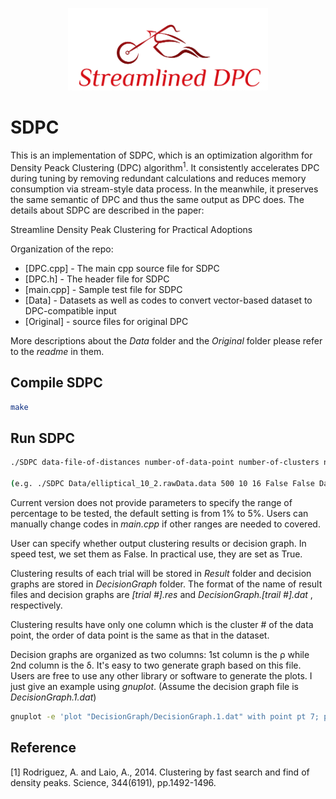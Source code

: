 <p align="center">
  <img src="SDPC_logo.png" alt="drawing" width="320" />
</p>

# SDPC
This is an implementation of SDPC, which is an optimization algorithm for Density Peack Clustering (DPC) algorithm<sup>1</sup>. It consistently accelerates DPC during tuning by removing redundant calculations and reduces memory consumption via stream-style data process. In the meanwhile, it preserves the same semantic of DPC and thus the same output as DPC does. The details about SDPC are described in the paper:

Streamline Density Peak Clustering for Practical Adoptions

Organization of the repo:

* [DPC.cpp] - The main cpp source file for SDPC
* [DPC.h] - The header file for SDPC
* [main.cpp] - Sample test file for SDPC
* [Data] - Datasets as well as codes to convert vector-based dataset to DPC-compatible input
* [Original] - source files for original DPC

More descriptions about the _Data_ folder and the _Original_ folder please refer to the _readme_ in them.

## Compile SDPC
```Bash
make
```

## Run SDPC
```Bash
./SDPC data-file-of-distances number-of-data-point number-of-clusters number-of-dc output-clustering-results: True or False output-decision-graphs: True or False data-file-of-data points dimension-of-data-point

(e.g. ./SDPC Data/elliptical_10_2.rawData.data 500 10 16 False False Data/elliptical_10_2.rawData 2)
```
Current version does not provide parameters to specify the range of percentage to be tested, the default setting is from 1% to 5%. Users can manually change codes in _main.cpp_ if other ranges are needed to covered. 

User can specify whether output clustering results or decision graph. In speed test, we set them as False. In practical use, they are set as True.

Clustering results of each trial will be stored in _Result_ folder and decision graphs are stored in _DecisionGraph_ folder. The format of the name of result files and decision graphs are _[trial #].res_ and _DecisionGraph.[trail #].dat_ , respectively.

Clustering results have only one column which is the cluster # of the data point, the order of data point is the same as that in the dataset.

Decision graphs are organized as two columns: 1st column is the ρ while 2nd column is the δ. It's easy to two generate graph based on this file. Users are free to use any other library or software to generate the plots. I just give an example using _gnuplot_. (Assume the decision graph file is _DecisionGraph.1.dat_)

```Bash
gnuplot -e 'plot "DecisionGraph/DecisionGraph.1.dat" with point pt 7; pause -1'
```

## Reference
[1] Rodriguez, A. and Laio, A., 2014. Clustering by fast search and find of density peaks. Science, 344(6191), pp.1492-1496.
